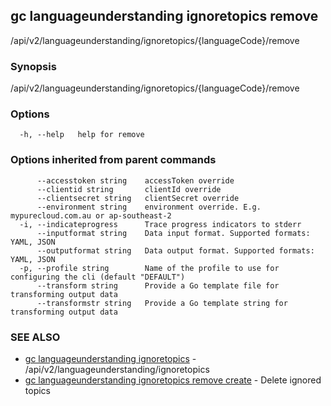 ## gc languageunderstanding ignoretopics remove

/api/v2/languageunderstanding/ignoretopics/{languageCode}/remove

### Synopsis

/api/v2/languageunderstanding/ignoretopics/{languageCode}/remove

### Options

```
  -h, --help   help for remove
```

### Options inherited from parent commands

```
      --accesstoken string    accessToken override
      --clientid string       clientId override
      --clientsecret string   clientSecret override
      --environment string    environment override. E.g. mypurecloud.com.au or ap-southeast-2
  -i, --indicateprogress      Trace progress indicators to stderr
      --inputformat string    Data input format. Supported formats: YAML, JSON
      --outputformat string   Data output format. Supported formats: YAML, JSON
  -p, --profile string        Name of the profile to use for configuring the cli (default "DEFAULT")
      --transform string      Provide a Go template file for transforming output data
      --transformstr string   Provide a Go template string for transforming output data
```

### SEE ALSO

* [gc languageunderstanding ignoretopics](gc_languageunderstanding_ignoretopics.html)	 - /api/v2/languageunderstanding/ignoretopics
* [gc languageunderstanding ignoretopics remove create](gc_languageunderstanding_ignoretopics_remove_create.html)	 - Delete ignored topics


